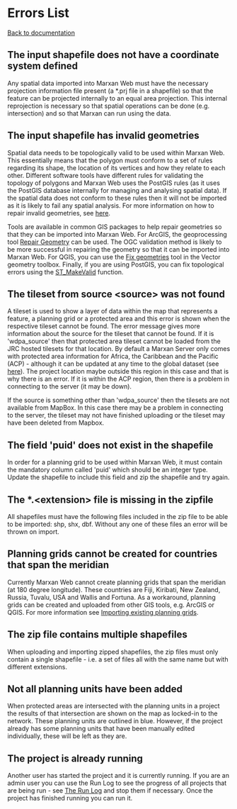 # Errors List
  
[Back to documentation](docs_overview.html)

## The input shapefile does not have a coordinate system defined  
Any spatial data imported into Marxan Web must have the necessary projection information file present (a *.prj file in a shapefile) so that the feature can be projected internally to an equal area projection. This internal reprojection is necessary so that spatial operations can be done (e.g. intersection) and so that Marxan can run using the data.  

## The input shapefile has invalid geometries
Spatial data needs to be topologically valid to be used within Marxan Web. This essentially means that the polygon must conform to a set of rules regarding its shape, the location of its vertices and how they relate to each other. Different software tools have different rules for validating the topology of polygons and Marxan Web uses the PostGIS rules (as it uses the PostGIS database internally for managing and analysing spatial data). If the spatial data does not conform to these rules then it will not be imported as it is likely to fail any spatial analysis. For more information on how to repair invalid geometries, see [here](https://postgis.net/workshops/postgis-intro/validity.html).  

Tools are available in common GIS packages to help repair geometries so that they can be imported into Marxan Web. For ArcGIS, the geoprocessing tool [Repair Geometry](https://pro.arcgis.com/en/pro-app/tool-reference/data-management/repair-geometry.htm) can be used. The OGC validation method is likely to be more successful in repairing the geometry so that it can be imported into Marxan Web. For QGIS, you can use the [Fix geometries](https://docs.qgis.org/testing/en/docs/user_manual/processing_algs/qgis/vectorgeometry.html#qgisfixgeometries) tool in the Vector geometry toolbox. Finally, if you are using PostGIS, you can fix topological errors using the [ST_MakeValid](https://postgis.net/docs/ST_MakeValid.html) function.  

## The tileset from source \<source\> was not found
A tileset is used to show a layer of data within the map that represents a feature, a planning grid or a protected area and this error is shown when the respective tileset cannot be found. The error message gives more information about the source for the tileset that cannot be found. If it is 'wdpa_source' then that protected area tileset cannot be loaded from the JRC hosted tilesets for that location. By default a Marxan Server only comes with protected area information for Africa, the Caribbean and the Pacific (ACP) - although it can be updated at any time to the global dataset (see [here](docs_user.html#server-details)). The project location maybe outside this region in this case and that is why there is an error. If it is within the ACP region, then there is a problem in connecting to the server (it may be down).  

If the source is something other than 'wdpa_source' then the tilesets are not available from MapBox. In this case there may be a problem in connecting to the server, the tileset may not have finished uploading or the tileset may have been deleted from Mapbox.  

## The field 'puid' does not exist in the shapefile
In order for a planning grid to be used within Marxan Web, it must contain the mandatory column called 'puid' which should be an integer type. Update the shapefile to include this field and zip the shapefile and try again.  

## The *.\<extension\> file is missing in the zipfile
All shapefiles must have the following files included in the zip file to be able to be imported: shp, shx, dbf. Without any one of these files an error will be thrown on import.  

## Planning grids cannot be created for countries that span the meridian
Currently Marxan Web cannot create planning grids that span the meridian (at 180 degree longitude). These countries are Fiji, Kiribati, New Zealand, Russia, Tuvalu, USA and Wallis and Fortuna. As a workaround, planning grids can be created and uploaded from other GIS tools, e.g. ArcGIS or QGIS. For more information see [Importing existing planning grids](docs_user.html#importing-existing-planning-grids).  

## The zip file contains multiple shapefiles
When uploading and importing zipped shapefiles, the zip files must only contain a single shapefile - i.e. a set of files all with the same name but with different extensions.  

## Not all planning units have been added
When protected areas are intersected with the planning units in a project the results of that intersection are shown on the map as locked-in to the network. These planning units are outlined in blue. However, if the project already has some planning units that have been manually edited individually, these will be left as they are.  

## The project is already running
Another user has started the project and it is currently running. If you are an admin user you can use the Run Log to see the progress of all projects that are being run - see [The Run Log](docs_user.html#the-run-log) and stop them if necessary. Once the project has finished running you can run it.  
